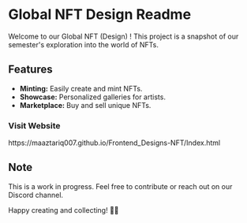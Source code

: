 # Global NFT Design Readme

Welcome to our Global NFT (Design) ! This project is a snapshot of our semester's exploration into the world of NFTs.

## Features

- **Minting:** Easily create and mint NFTs.
- **Showcase:** Personalized galleries for artists.
- **Marketplace:** Buy and sell unique NFTs.
<h3>Visit Website</h3>
https://maaztariq007.github.io/Frontend_Designs-NFT/Index.html

## Note

This is a work in progress. Feel free to contribute or reach out on our Discord channel.

Happy creating and collecting! 🎨🚀
